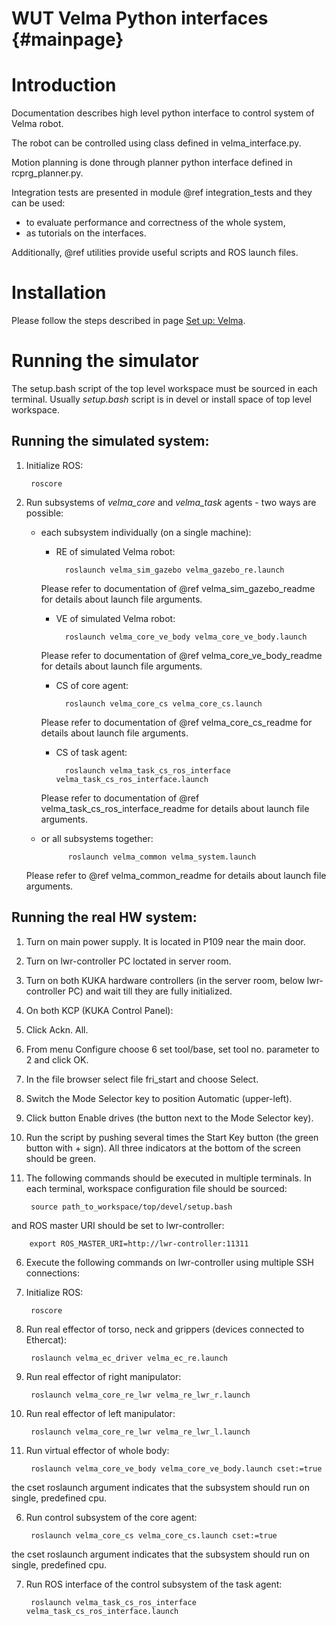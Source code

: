 WUT Velma Python interfaces                         {#mainpage}
============

# Introduction

Documentation describes high level python interface to control system of Velma robot.

The robot can be controlled using class defined in velma_interface.py.

Motion planning is done through planner python interface defined in rcprg_planner.py.

Integration tests are presented in module @ref integration_tests and they can be used:
 * to evaluate performance and correctness of the whole system,
 * as tutorials on the interfaces.

Additionally, @ref utilities provide useful scripts and ROS launch files.

# Installation
Please follow the steps described in page [Set up: Velma](https://github.com/RCPRG-ros-pkg/RCPRG_rosinstall/wiki/Velma).

# Running the simulator
The setup.bash script of the top level workspace must be sourced in each terminal.
Usually *setup.bash* script is in devel or install space of top level workspace.

## Running the simulated system:
1. Initialize ROS:

        roscore

2. Run subsystems of *velma_core* and *velma_task* agents - two ways are possible:
    * each subsystem individually (on a single machine):
        - RE of simulated Velma robot:

                roslaunch velma_sim_gazebo velma_gazebo_re.launch

         Please refer to documentation of @ref velma_sim_gazebo_readme for details about launch file arguments.
        - VE of simulated Velma robot:

                roslaunch velma_core_ve_body velma_core_ve_body.launch

         Please refer to documentation of @ref velma_core_ve_body_readme for details about launch file arguments.
        - CS of core agent:

                roslaunch velma_core_cs velma_core_cs.launch

         Please refer to documentation of @ref velma_core_cs_readme for details about launch file arguments.
        - CS of task agent:

                roslaunch velma_task_cs_ros_interface velma_task_cs_ros_interface.launch

         Please refer to documentation of @ref velma_task_cs_ros_interface_readme for details about launch file arguments.
    * or all subsystems together:

                roslaunch velma_common velma_system.launch

     Please refer to @ref velma_common_readme for details about launch file arguments.

## Running the real HW system:
1. Turn on main power supply. It is located in P109 near the main door.

2. Turn on lwr-controller PC loctated in server room.

3. Turn on both KUKA hardware controllers (in the server room, below lwr-controller PC) and wait till they are fully initialized.

4. On both KCP (KUKA Control Panel):

  1. Click Ackn. All.

  2. From menu Configure choose 6 set tool/base, set tool no. parameter to 2 and click OK.

  3. In the file browser select file fri_start and choose Select.

  4. Switch the Mode Selector key to position Automatic (upper-left).

  5. Click button Enable drives (the button next to the Mode Selector key).

  6. Run the script by pushing several times the Start Key button (the green button with + sign). All three indicators at the bottom of the screen should be green.

5. The following commands should be executed in multiple terminals. In each terminal, workspace configuration file should be sourced:

        source path_to_workspace/top/devel/setup.bash

 and ROS master URI should be set to lwr-controller:

        export ROS_MASTER_URI=http://lwr-controller:11311

6. Execute the following commands on lwr-controller using multiple SSH connections:

  1. Initialize ROS:

          roscore

  2. Run real effector of torso, neck and grippers (devices connected to Ethercat):

          roslaunch velma_ec_driver velma_ec_re.launch

  3. Run real effector of right manipulator:

          roslaunch velma_core_re_lwr velma_re_lwr_r.launch

  4. Run real effector of left manipulator:

          roslaunch velma_core_re_lwr velma_re_lwr_l.launch

  5. Run virtual effector of whole body:

          roslaunch velma_core_ve_body velma_core_ve_body.launch cset:=true

   the cset roslaunch argument indicates that the subsystem should run on single, predefined cpu.

  6. Run control subsystem of the core agent:

          roslaunch velma_core_cs velma_core_cs.launch cset:=true

   the cset roslaunch argument indicates that the subsystem should run on single, predefined cpu.

  7. Run ROS interface of the control subsystem of the task agent:

          roslaunch velma_task_cs_ros_interface velma_task_cs_ros_interface.launch
